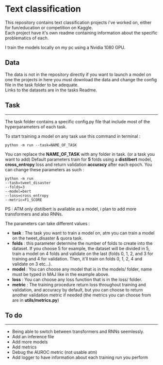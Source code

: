 # **Text classification**

This repository contains text classification projects i've worked on, either for fun/education or competition on Kaggle. \
Each project have it's own readme containing information about the specific problematics of each. 

I train the models locally on my pc using a Nvidia 1080 GPU. 
## **Data**

The data is not in the repository directly if you want to launch a model on one the projects in here you must download the data and change the config file in the task folder to be adequate. \
Links to the datasets are in the tasks Readme.
## **Task**
---
The task folder contains a specific config.py file that include most of the hyperparameters of each task.

To start training a model on any task use this command in terminal :
```
python -m run --task=NAME_OF_TASK
```
You can replace the **NAME_OF_TASK** with any folder in task. (or a task you want to add)
Default parameters train for **5** folds using a **distilbert** model, **cross_entropy** loss and return validation **accuracy** after each epoch.
You can change these parameters as such :
```
python -m run 
--task=tweet_disaster 
--folds=3 
--model=bert 
--loss=cross_entropy 
--metric=F1_SCORE
```
PS : ATM only distilbert is available as a model, i plan to add more transformers and also RNNs.

The parameters can take different values :
* **task** : The task you want to train a model on, atm you can train a model on the tweet_disaster & quora task.
* **folds** : this parameter determine the number of folds to create into the dataset. If you choose 5 for example, the dataset will be divided in 5, train a model on 4 folds and validate on the last (folds 0, 1, 2, and 3 for training and 4 for validation. Then, it'll train on folds 0, 1, 2, 4 and validate on 3 etc...).
* **model** : You can choose any model that is in the models/ folder, name must be typed in MAJ like in the example above.
* **loss** : You can choose any loss function that is in the loss/ folder.
* **metric** : The training procedure return loss throughout training and validation, and accuracy by default, but you can choose to return another validation metric if needed (the metrics you can choose from are in **utils/metrics.py**)

## **To do** 
---
* Being able to switch between transformers and RNNs seemlessly.
* Add an inference file
* Add more models
* Add metrics
* Debug the AUROC metric (not usable atm)
* Add logger to have information about each training run you perform